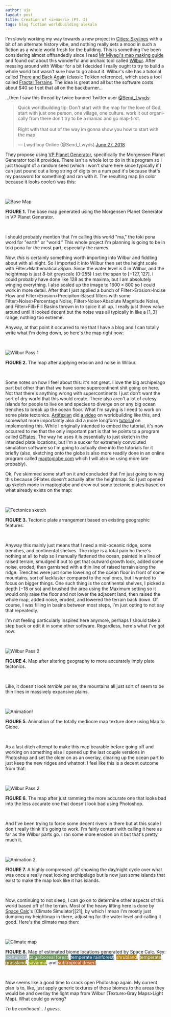 ```yaml
---
author: uja
layout: post
title: Creation of <i>ma</i> (Pt. I)
tags: blog fiction worldbuilding alekala
---
```


I'm slowly working my way towards a new project in
[Cities: Skylines][1] with a bit of an alternate history vibe, and nothing
really sets a mood in such a fiction as a whole world fresh for the building.
This is something I've been considering almost offhandedly since I read
[Mr Miyagi's map making guide][2] and found out about this wonderful and archaic
tool called [Wilbur][3]. After messing around with Wilbur for a bit I decided I
really ought to try to build a whole world but wasn't sure how to go about it.
Wilbur's site has a tutorial called [There and Back Again][4] (classic Tolkien
reference), which uses a tool called [Fractal Terrains][5]. The idea is great
and all but the software costs about $40 so I set that all on the backburner...

...then I saw this thread by twice banned Twitter user [@Send_Lwyds][6]:

<blockquote class="twitter-tweet" data-lang="en">
    <p lang="en" dir="ltr">
        Quick worldbuilding tip: Don&#39;t start with the map for the love of
        God, start with just one person, one village, one culture. work it out
        organically from there don&#39;t try to be a maniac and go map-first.
        <br><br>
        Right with that out of the way im gonna show you how to start with the
        map
    </p>
    &mdash; Lwyd boy Online (@Send_Lwyds)
    <a href="https://twitter.com/Send_Lwyds/status/1012084937904807937">
        June 27, 2018
    </a>
</blockquote>
<script async src="https://platform.twitter.com/widgets.js" charset="utf-8">
    </script>

They propose using [VP Planet Generator][7], specifically the Morgensen Planet
Generator tool it provides. There isn't a whole lot to do in this program so I
just thought of a random seed (which I won't share here since typically if I can
just pound out a long string of digits on a num pad it's because that's my
password for something) and ran with it. The resulting map (in color because it
looks cooler) was this:

<br>

![Base Map][8]

**FIGURE 1.** The base map generated using the Morgensen Planet Generator in VP
Planet Generator.

<br>

I should probably mention that I'm calling this world "ma," the toki pona word
for "earth" or "world." This whole project I'm planning is going to be in toki
pona for the most part, especially the names.

Now, _this_ is certainly something worth importing into Wilbur and fiddling
about with all night. So I imported it into Wilbur then set the height scale
with Filter>Mathematical>Span. Since the water level is 0 in Wilbur, and the
heightmap is just 8-bit greyscale (0-255) I set the span to $[-127, 127]$. I
could probably have done like $128$ as the maxima, but I am absolutely winging
everything. I also scaled up the image to $1600\times800$ so I could work in
more detail. After that I just applied a bunch of Filter>Erosion>Incise Flow
and Filter>Erosion>Precipiton-Based filters with some Filter>Noise>Percentage
Noise, Filter>Noise>Absolute Magnitude Noise, and Filter>Fill>Fill Basins thrown
in to spice it all up. I really just threw value around until it looked decent
but the noise was all typically in like a $[1,3]$ range, nothing too extreme.

Anyway, at that point it occurred to me that I have a blog and I can totally
write what I'm doing down, so here's the map right now:

<br>

![Wilbur Pass 1][9]

**FIGURE 2.** The map after applying erosion and noise in Wilbur.

<br>

Some notes on how I feel about this: it's not great. I love the big archipelago
part but other than that we have some supercontinent shit going on here. Not
that there's anything wrong with supercontinents I just don't want the sort of
dry world that this would create. There also aren't a lot of cutesy islands for
people to live on and species to diverge on or any big ocean trenches to break
up the ocean floor. What I'm saying is I need to work on some plate tectonics.
[Artifexian][10] did [a video][11] on worldbuilding like this, and somewhat
more importantly also did a more longform [tutorial][12] on implementing this.
While I originally intended to embed the tutorial, it's now occurred to me that
the only important part is that he points to a program called [GPlates][13]. The
way he uses it is essentially to just sketch in the intended plate locations,
but I'm a sucker for extremely convoluted simulation software so I'm going to
actually dive into the tutorials for it briefly (also, sketching onto the globe
is also more readily done in an online program called [maptoglobe.com][14] which
I will also be using more late probably).

Ok, I've skimmed some stuff on it and concluded that I'm just going to wing this
because GPlates doesn't actually alter the heightmap. So I just opened up sketch
mode in maptoglobe and drew out some tectonic plates based on what already
exists on the map:

<br>

![Tectonics sketch][15]

**FIGURE 3.** Tectonic plate arrangement based on existing geographic features.

<br>

Anyway this mainly just means that I need a mid-oceanic ridge, some trenches,
and continental shelves. The ridge is a total pain bc there's nothing at all to
help so I manually flattened the ocean, painted in a line of raised terrain,
smudged it out to get that outward growth look, added some noise, eroded, then
garnished with a thin line of raised terrain along the ridge. Trenches were just
some lowering of the ocean floor in front of some mountains, sort of lackluster
compared to the real ones, but I wanted to focus on bigger things. One such
thing is the continental shelves, I picked a depth ($-18$ or so) and brushed the
area using the Maximum setting so it would only raise the floor and not lower
the adjacent land, then raised the whole map, added noise, eroded, and lowered
the terrain back down. Of course, I was filling in basins between most steps,
I'm just opting to not say that repeatedly.

I'm not feeling particularly inspired here anymore, perhaps I should take a step
back or edit it in some other software. Regardless, here's what I've got now:

<br>

![Wilbur Pass 2][16]

**FIGURE 4.** Map after altering geography to more accurately imply plate
tectonics.

<br>

Like, it doesn't look _terrible_ per se, the mountains all just sort of seem to
be thin lines in massively expansive plains.

<br>

![Animation!][17]

**FIGURE 5.** Animation of the totally mediocre map texture done using Map to
Globe.

<br>

As a last ditch attempt to make this map bearable before going off and working
on something else I opened up the last couple versions in Photoshop and set the
older on as an overlay, clearing up the ocean part to just keep the new ridges
and whatnot. I feel like this is a decent outcome from that:

<br>

![Wilbur Pass 2][18]

**FIGURE 6.** The map after just ramming the more accurate one that looks bad
into the less accurate one that doesn't look bad using Photoshop.

<br>

And I've been trying to force some decent rivers in there but at this scale I
don't really think it's going to work. I'm fairly content with calling it here
as far as the Wilbur parts go. I ran some more erosion on it but that's pretty
much it.

<br>

![Animation 2][19]

**FIGURE 7.** A highly compressed .gif showing the day/night cycle over what was
once a really neat looking archipelago but is now just some islands that exist
to make the map look like it has islands.

<br>

Now, continuing to not sleep, I can go on to determine other aspects of this
world based off of the terrain. Most of the heavy lifting here is done by
[Space Calc][20]'s [Climate Simulator][21]; by which I mean I'm mostly just
dumping my heightmap in there, adjusting for the water level and calling it
good. Here's the climate map then:

<br>

![Climate map][22]

**FIGURE 8.** Map of estimated biome locations generated by Space Calc. Key:
    <span style="background:#97A9AD;color:white;">ice/tundra</span>,
    <span style="background:#638F52;color:white;">taiga/boreal forest</span>,
    <span style="background:#1D546D;color:white;">temperate rainforest</span>,
    <span style="background:#AE7C0B;color:white;">shrubland</span>,
    <span style="background:#907E2E;color:white;">temperate grassland</span>,
    <span style="background:#99A526;color:white;">savanna</span>, and
    <span style="background:#C17136;color:white;">subtropical desert</span>.

<br>

Now seems like a good time to crack open Photoshop again. My current plan is to,
like, just apply generic textures of those biomes to the areas they would be and
overlay the light map from Wilbur (Texture>Gray Maps>Light Map). What could go
wrong?

_To be continued... I guess._

[1]: https://store.steampowered.com/app/255710/Cities_Skylines/
[2]: https://steamcommunity.com/sharedfiles/filedetails/?id=482232215
[3]: http://www.fracterra.com/wilbur.html
[4]: http://www.fracterra.com/ThereandBackAgain/index.html
[5]: https://www.profantasy.com/products/ft.asp
[6]: https://twitter.com/Send_Lwyds
[7]: https://toolslib.net/downloads/viewdownload/73-vpplanetgenerator/
[8]: /assets/img/alekala/ma-vpplanetgen-color.png
[9]: /assets/img/alekala/ma-wilbur-color.bmp
[10]:https://www.youtube.com/channel/UCeh-pJYRZTBJDXMNZeWSUVA
[11]:https://www.youtube.com/watch?v=x_Tn66PvTn4
[12]:https://www.youtube.com/watch?v=yGMKmbGTEHQ
[13]:https://www.gplates.org/
[14]:https://www.maptoglobe.com
[15]:/assets/img/alekala/ma-tectonics.png
[16]:/assets/img/alekala/ma-wilbur-color-2.bmp
[17]:/assets/img/alekala/ma-animated-1.gif
[18]:/assets/img/alekala/ma-wilbur-color-3.bmp
[19]:/assets/img/alekala/ma-animated-2.gif
[20]:https://space.geometrian.com
[20]:https://space.geometrian.com/calcs/climate-sim.php
[22]:/assets/img/alekala/ma-biomes.png
